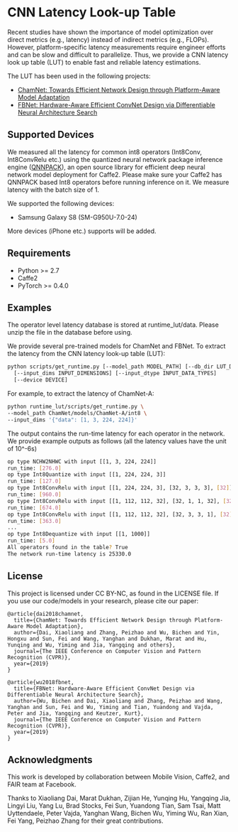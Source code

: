 # CNN Latency Look-up Table

Recent studies have shown the importance of model optimization over direct metrics (e.g., latency) instead of indirect metrics (e.g., FLOPs).  However, platform-specific latency measurements require engineer efforts and can be slow and difficult to parallelize.  Thus, we provide a CNN latency look up table (LUT) to enable fast and reliable latency estimations.

The LUT has been used in the following projects:
* [ChamNet: Towards Efficient Network Design through Platform-Aware Model Adaptation](https://arxiv.org/abs/1812.08934)
* [FBNet: Hardware-Aware Efficient ConvNet Design via Differentiable Neural Architecture Search](https://arxiv.org/abs/1812.03443)

## Supported Devices
We measured all the latency for common int8 operators (Int8Conv, Int8ConvRelu etc.) using the quantized neural network package inference engine ([QNNPACK](https://code.fb.com/ml-applications/qnnpack/)), an open source library for efficient deep neural network model deployment for Caffe2. Please make sure your Caffe2 has QNNPACK based Int8 operators before running inference on it. We measure latency with the batch size of 1.

We supported the following devices:
* Samsung Galaxy S8 (SM-G950U-7.0-24)

More devices (iPhone etc.) supports will be added.

## Requirements
- Python >= 2.7
- Caffe2
- PyTorch >= 0.4.0

## Examples
The operator level latency database is stored at runtime_lut/data.  Please unzip the file
in the database before using.

We provide several pre-trained models for ChamNet and FBNet.  To extract the latency from the
CNN latency look-up table (LUT):

```bash
python scripts/get_runtime.py [--model_path MODEL_PATH] [--db_dir LUT_DATABASE]
  [--input_dims INPUT_DIMENSIONS] [--input_dtype INPUT_DATA_TYPES]
  [--device DEVICE]
```
For example, to extract the latency of ChamNet-A:
```bash
python runtime_lut/scripts/get_runtime.py \
--model_path ChamNet/models/ChamNet-A/int8 \
--input_dims '{"data": [1, 3, 224, 224]}'
```

The output contains the run-time latency for each operator in the network.  We provide example outputs as follows (all the latency values have the unit of 10^-6s)
```bash
op type NCHW2NHWC with input [[1, 3, 224, 224]]
run_time: [276.0]
op type Int8Quantize with input [[1, 224, 224, 3]]
run_time: [127.0]
op type Int8ConvRelu with input [[1, 224, 224, 3], [32, 3, 3, 3], [32]]
run_time: [960.0]
op type Int8ConvRelu with input [[1, 112, 112, 32], [32, 1, 1, 32], [32]]
run_time: [674.0]
op type Int8ConvRelu with input [[1, 112, 112, 32], [32, 3, 3, 1], [32]]
run_time: [363.0]
...
op type Int8Dequantize with input [[1, 1000]]
run_time: [5.0]
All operators found in the table? True
The network run-time latency is 25330.0
```

## License
This project is licensed under CC BY-NC, as found in the LICENSE file. If you use our code/models in your research, please cite our paper:

```
@article{dai2018chamnet,
  title={ChamNet: Towards Efficient Network Design through Platform-Aware Model Adaptation},
  author={Dai, Xiaoliang and Zhang, Peizhao and Wu, Bichen and Yin, Hongxu and Sun, Fei and Wang, Yanghan and Dukhan, Marat and Hu, Yunqing and Wu, Yiming and Jia, Yangqing and others},
  journal={The IEEE Conference on Computer Vision and Pattern Recognition (CVPR)},
  year={2019}
}

@article{wu2018fbnet,
  title={FBNet: Hardware-Aware Efficient ConvNet Design via Differentiable Neural Architecture Search},
  author={Wu, Bichen and Dai, Xiaoliang and Zhang, Peizhao and Wang, Yanghan and Sun, Fei and Wu, Yiming and Tian, Yuandong and Vajda, Peter and Jia, Yangqing and Keutzer, Kurt},
  journal={The IEEE Conference on Computer Vision and Pattern Recognition (CVPR)},
  year={2019}
}
```

## Acknowledgments
This work is developed by collaboration between Mobile Vision, Caffe2, and FAIR team at Facebook.

Thanks to Xiaoliang Dai, Marat Dukhan, Zijian He, Yunqing Hu, Yangqing Jia, Lingyi Liu, Yang Lu, Brad Stocks, Fei Sun, Yuandong Tian, Sam Tsai, Matt Uyttendaele, Peter Vajda, Yanghan Wang, Bichen Wu, Yiming Wu, Ran Xian, Fei Yang, Peizhao Zhang for their great contributions.
